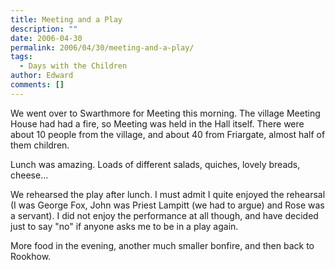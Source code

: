```yaml
---
title: Meeting and a Play
description: ""
date: 2006-04-30
permalink: 2006/04/30/meeting-and-a-play/
tags:
  - Days with the Children
author: Edward
comments: []
---
```


We went over to Swarthmore for Meeting this morning. The village Meeting
House had had a fire, so Meeting was held in the Hall itself. There were
about 10 people from the village, and about 40 from Friargate, almost
half of them children.

Lunch was amazing. Loads of different salads, quiches, lovely breads,
cheese...

We rehearsed the play after lunch. I must admit I quite enjoyed the
rehearsal (I was George Fox, John was Priest Lampitt (we had to argue)
and Rose was a servant). I did not enjoy the performance at all though,
and have decided just to say \"no\" if anyone asks me to be in a play
again.

More food in the evening, another much smaller bonfire, and then back to
Rookhow.

